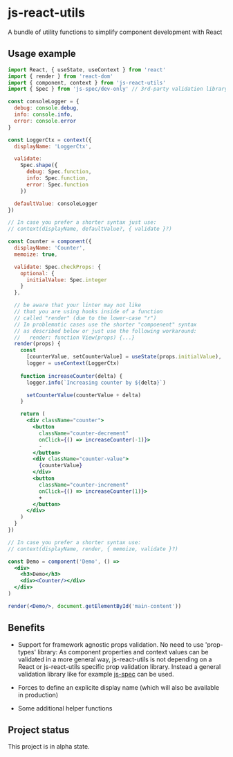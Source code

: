 # js-react-utils
A bundle of utility functions to simplify component development with React

## Usage example

```jsx
import React, { useState, useContext } from 'react'
import { render } from 'react-dom'
import { component, context } from 'js-react-utils'
import { Spec } from 'js-spec/dev-only' // 3rd-party validation library

const consoleLogger = {
  debug: console.debug,
  info: console.info,
  error: console.error
}

const LoggerCtx = context({
  displayName: 'LoggerCtx',

  validate:
    Spec.shape({
      debug: Spec.function,
      info: Spec.function,
      error: Spec.function
    })

  defaultValue: consoleLogger
})

// In case you prefer a shorter syntax just use:
// context(displayName, defaultValue?, { validate }?)

const Counter = component({
  displayName: 'Counter',
  memoize: true,

  validate: Spec.checkProps: {
    optional: {
      initialValue: Spec.integer
    }
  },

  // be aware that your linter may not like
  // that you are using hooks inside of a function
  // called "render" (due to the lower-case "r")
  // In problematic cases use the shorter "compoenent" syntax 
  // as described below or just use the following workaround:
  //   render: function View(props) {...}
  render(props) {
    const
      [counterValue, setCounterValue] = useState(props.initialValue),
      logger = useContext(LoggerCtx)
  
    function increaseCounter(delta) {
      logger.info(`Increasing counter by ${delta}`)

      setCounterValue(counterValue + delta)
    }

    return (
      <div className="counter">
        <button
          className="counter-decrement"
          onClick={() => increaseCounter(-1)}>
          -
        </button>
        <div className="counter-value">
          {counterValue}
        </div>
        <button
          className="counter-increment"
          onClick={() => increaseCounter(1)}>
          +
        </button>
      </div>
    )
  }
})

// In case you prefer a shorter syntax use:
// context(displayName, render, { memoize, validate }?)

const Demo = component('Demo', () =>
  <div>
    <h3>Demo</h3>
    <div><Counter/></div>
  </div>
)

render(<Demo/>, document.getElementById('main-content'))
```

## Benefits

- Support for framework agnostic props validation.
  No need to use 'prop-types' library: As component properties and context values
  can be validated in a more general way, js-react-utils is not depending on a
  React or js-react-utils specific prop validation library.
  Instead a general validation library like for example
  [js-spec](https://github.com/js-works/js-spec) can be used.

- Forces to define an explicite display name (which will also be available
  in production)

- Some additional helper functions

## Project status

This project is in alpha state.
